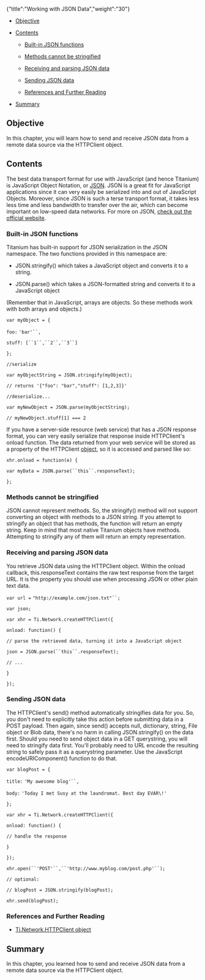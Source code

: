 {"title":"Working with JSON Data","weight":"30"}

* [Objective](#Objective)

* [Contents](#Contents)

  * [Built-in JSON functions](#Built-inJSONfunctions)

  * [Methods cannot be stringified](#Methodscannotbestringified)

  * [Receiving and parsing JSON data](#ReceivingandparsingJSONdata)

  * [Sending JSON data](#SendingJSONdata)

  * [References and Further Reading](#ReferencesandFurtherReading)

* [Summary](#Summary)


## Objective

In this chapter, you will learn how to send and receive JSON data from a remote data source via the HTTPClient object.

## Contents

The best data transport format for use with JavaScript (and hence Titanium) is JavaScript Object Notation, or [JSON](http://json.org). JSON is a great fit for JavaScript applications since it can very easily be serialized into and out of JavaScript Objects. Moreover, since JSON is such a terse transport format, it takes less less time and less bandwidth to transfer over the air, which can become important on low-speed data networks. For more on JSON, [check out the official website](http://json.org).

### Built-in JSON functions

Titanium has built-in support for JSON serialization in the JSON namespace. The two functions provided in this namespace are:

* JSON.stringify() which takes a JavaScript object and converts it to a string.

* JSON.parse() which takes a JSON-formatted string and converts it to a JavaScript object


(Remember that in JavaScript, arrays are objects. So these methods work with both arrays and objects.)

`var myObject = {`

`foo:` `'bar'``,`

`stuff: [``1``,``2``,``3``]`

`};`

`//serialize`

`var myObjectString = JSON.stringify(myObject);`

`// returns '{"foo": "bar","stuff": [1,2,3]}'`

`//deserialize...`

`var myNewObject = JSON.parse(myObjectString);`

`// myNewObject.stuff[1] === 2`

If you have a server-side resource (web service) that has a JSON response format, you can very easily serialize that response inside HTTPClient's onload function. The data returned from your web service will be stored as a property of the HTTPClient [object](#!/api/Titanium.Network.HTTPClient), so it is accessed and parsed like so:

`xhr.onload = function(e) {`

`var myData = JSON.parse(``this``.responseText);`

`};`

### Methods cannot be stringified

JSON cannot represent methods. So, the stringify() method will not support converting an object with methods to a JSON string. If you attempt to stringify an object that has methods, the function will return an empty string. Keep in mind that most native Titanium objects have methods. Attempting to stringify any of them will return an empty representation.

### Receiving and parsing JSON data

You retrieve JSON data using the HTTPClient object. Within the onload callback, this.responseText contains the raw text response from the target URL. It is the property you should use when processing JSON or other plain text data.

`var url =` `"http://example.com/json.txt"``;`

`var json;`

`var xhr = Ti.Network.createHTTPClient({`

`onload: function() {`

`// parse the retrieved data, turning it into a JavaScript object`

`json = JSON.parse(``this``.responseText);`

`// ...`

`}`

`});`

### Sending JSON data

The HTTPClient's send() method automatically stringifies data for you. So, you don't need to explicitly take this action before submitting data in a POST payload. Then again, since send() accepts null, dictionary, string, File object or Blob data, there's no harm in calling JSON.stringify() on the data first. Should you need to send object data in a GET querystring, you will need to stringify data first. You'll probably need to URL encode the resulting string to safely pass it as a querystring parameter. Use the JavaScript encodeURIComponent() function to do that.

`var blogPost = {`

`title:` `'My awesome blog'``,`

`body:` `'Today I met Susy at the laundromat. Best day EVAR\!'`

`};`

`var xhr = Ti.Network.createHTTPClient({`

`onload: function() {`

`// handle the response`

`}`

`});`

`xhr.open(``'POST'``,``'http://www.myblog.com/post.php'``);`

`// optional:`

`// blogPost = JSON.stringify(blogPost);`

`xhr.send(blogPost);`

### References and Further Reading

* [Ti.Network.HTTPClient object](#!/api/Titanium.Network.HTTPClient)


## Summary

In this chapter, you learned how to send and receive JSON data from a remote data source via the HTTPClient object.
